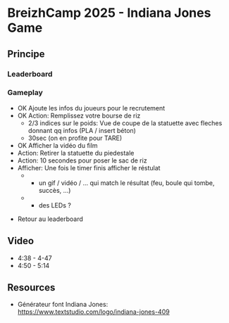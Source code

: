 # BreizhCamp 2025 - Indiana Jones Game

## Principe

### Leaderboard

### Gameplay

* OK Ajoute les infos du joueurs pour le recrutement
* OK Action: Remplissez votre bourse de riz
  * 2/3 indices sur le poids: Vue de coupe de la statuette avec fleches donnant qq infos (PLA / insert béton)
  * 30sec (on en profite pour TARE)
* OK Afficher la vidéo du film
* Action: Retirer la statuette du piedestale
* Action: 10 secondes pour poser le sac de riz
* Afficher: Une fois le timer finis afficher le réstulat
  * + un gif / vidéo / ... qui match le résultat (feu, boule qui tombe, succès, ...)
  + + des LEDs ?
+ Retour au leaderboard


## Video

- 4:38 - 4-47
- 4:50 - 5:14

## Resources

- Générateur font Indiana Jones: https://www.textstudio.com/logo/indiana-jones-409